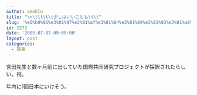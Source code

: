 ```yaml
---
author: ameblo
title: "\n\t\t\t\t少しはいいことも\t\t"
slug: '%e5%b0%91%e3%81%97%e3%81%af%e3%81%84%e3%81%84%e3%81%93%e3%81%a8%e3%82%82'
id: 2273
date: '2005-07-07 09:00:00'
layout: post
categories:
  - 随筆
---
```


宮田先生と数ヶ月前に出していた国際共同研究プロジェクトが採択されたらしい。祝。

年内に1回日本にいけそう。